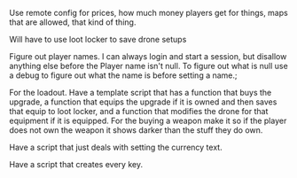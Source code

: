 Use remote config for prices, how much money players get for things, maps that are allowed, that kind of thing.

Will have to use loot locker to save drone setups

Figure out player names. I can always login and start a session, but disallow anything else before the Player name isn't null. To figure out what is null use a debug to figure out what the name is before setting a name.;

For the loadout. Have a template script that has a function that buys the upgrade, a function that equips the upgrade if it is owned and then saves that equip to loot locker, and a function that modifies the drone for that equipment if it is equipped. For the buying a weapon make it so if the player does not own the weapon it shows darker than the stuff they do own.

Have a script that just deals with setting the currency text.

Have a script that creates every key.
